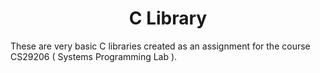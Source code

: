 # <div align="center">C Library</div>

These are very basic C libraries created as an assignment for the course CS29206 ( Systems Programming Lab ).
